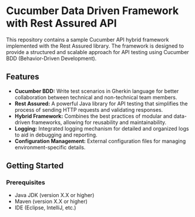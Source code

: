 # Cucumber Data Driven Framework with Rest Assured API 

This repository contains a sample Cucumber API hybrid framework implemented with the Rest Assured library. The framework is designed to provide a structured and scalable approach for API testing using Cucumber BDD (Behavior-Driven Development).

## Features

- **Cucumber BDD:** Write test scenarios in Gherkin language for better collaboration between technical and non-technical team members.
- **Rest Assured:** A powerful Java library for API testing that simplifies the process of sending HTTP requests and validating responses.
- **Hybrid Framework:** Combines the best practices of modular and data-driven frameworks, allowing for reusability and maintainability.
- **Logging:** Integrated logging mechanism for detailed and organized logs to aid in debugging and reporting.
- **Configuration Management:** External configuration files for managing environment-specific details.

## Getting Started

### Prerequisites

- Java JDK (version X.X or higher)
- Maven (version X.X or higher)
- IDE (Eclipse, IntelliJ, etc.)


